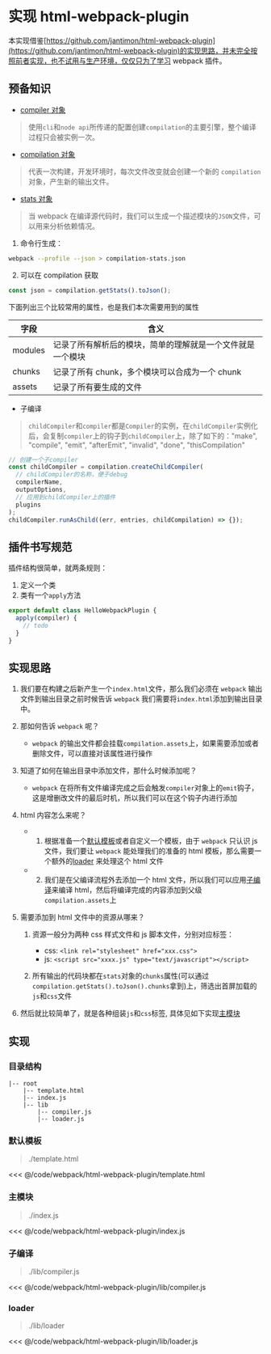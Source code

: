 # 实现 html-webpack-plugin

本实现借鉴[https://github.com/jantimon/html-webpack-plugin](https://github.com/jantimon/html-webpack-plugin)的实现思路，并未完全按照前者实现，也不试用与生产环境，仅仅只为了学习 webpack 插件。

## 预备知识

- [compiler 对象](https://webpack.js.org/api/compiler-hooks/)

> 使用`cli`和`node api`所传递的配置创建`compilation`的主要引擎，整个编译过程只会被实例一次。

- [compilation 对象](https://webpack.js.org/api/compilation-hooks/)

> 代表一次构建，开发环境时，每次文件改变就会创建一个新的 `compilation` 对象，产生新的输出文件。

- [stats 对象](https://webpack.js.org/api/stats/)

> 当 webpack 在编译源代码时，我们可以生成一个描述模块的`JSON`文件，可以用来分析依赖情况。

1. 命令行生成：

```bash
webpack --profile --json > compilation-stats.json
```

2. 可以在 compilation 获取

```js
const json = compilation.getStats().toJson();
```

下面列出三个比较常用的属性，也是我们本次需要用到的属性

| 字段    | 含义                                                       |
| ------- | ---------------------------------------------------------- |
| modules | 记录了所有解析后的模块，简单的理解就是一个文件就是一个模块 |
| chunks  | 记录了所有 chunk，多个模块可以合成为一个 chunk             |
| assets  | 记录了所有要生成的文件                                     |

- 子编译

> `childCompiler`和`compiler`都是`Compiler`的实例，在`childCompiler`实例化后，会复制`compiler`上的钩子到`childCompiler`上，除了如下的："make", "compile", "emit", "afterEmit", "invalid", "done", "thisCompilation"

```js
// 创建一个子compiler
const childCompiler = compilation.createChildCompiler(
  // childCompiler的名称，便于debug
  compilerName,
  outputOptions,
  // 应用到childCompiler上的插件
  plugins
);
childCompiler.runAsChild((err, entries, childCompilation) => {});
```

## 插件书写规范

插件结构很简单，就两条规则：

1. 定义一个类
2. 类有一个`apply`方法

```js
export default class HelloWebpackPlugin {
  apply(compiler) {
    // todo
  }
}
```

## 实现思路

1. 我们要在构建之后新产生一个`index.html`文件，那么我们必须在 `webpack` 输出文件到输出目录之前时候告诉 `webpack` 我们需要将`index.html`添加到输出目录中。

2. 那如何告诉 `webpack` 呢？

   - `webpack` 的输出文件都会挂载`compilation.assets`上，如果需要添加或者删除文件，可以直接对该属性进行操作

3. 知道了如何在输出目录中添加文件，那什么时候添加呢？

   - `webpack` 在将所有文件编译完成之后会触发`compiler`对象上的`emit`钩子，这是增删改文件的最后时机，所以我们可以在这个钩子内进行添加

4. html 内容怎么来呢？

   - 1. 根据准备一个[默认模板](#默认模板)或者自定义一个模板，由于 `webpack` 只认识 js 文件，我们要让 `webpack` 能处理我们的准备的 html 模板，那么需要一个额外的[loader](#loader) 来处理这个 html 文件

   - 2. 我们是在父编译流程外去添加一个 html 文件，所以我们可以应用[子编译](#子编译)来编译 html，然后将编译完成的内容添加到父级`compilation.assets`上

5. 需要添加到 html 文件中的资源从哪来？

   1. 资源一般分为两种 css 样式文件和 js 脚本文件，分别对应标签：

      - css: `<link rel="stylesheet" href="xxx.css">`
      - js: `<script src="xxxx.js" type="text/javascript"></script>`

   2. 所有输出的代码块都在`stats`对象的`chunks`属性(可以通过`compilation.getStats().toJson().chunks`拿到)上，筛选出首屏加载的`js`和`css`文件

6. 然后就比较简单了，就是各种组装`js`和`css`标签, 具体见如下实现[主模块](#主模块)

## 实现

### 目录结构

```
|-- root
    |-- template.html
    |-- index.js
    |-- lib
        |-- compiler.js
        |-- loader.js

```

### 默认模板

> ./template.html

<<< @/code/webpack/html-webpack-plugin/template.html

### 主模块

> ./index.js

<<< @/code/webpack/html-webpack-plugin/index.js

### 子编译

> ./lib/compiler.js

<<< @/code/webpack/html-webpack-plugin/lib/compiler.js

### loader

> ./lib/loader

<<< @/code/webpack/html-webpack-plugin/lib/loader.js
